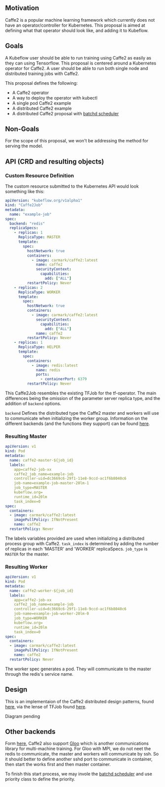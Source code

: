 ## Motivation
Caffe2 is a popular machine learning framework which currently does not have an operator/controller for Kubernetes. This proposal is aimed at defining what that operator should look like, and adding it to Kubeflow.

## Goals
A Kubeflow user should be able to run training using Caffe2 as easily as they can using Tensorflow.  This proposal is centered around a Kubernetes operator for Caffe2. A user should be able to run both single node and distributed training jobs with Caffe2.

This proposal defines the following:
- A Caffe2 operator
- A way to deploy the operator with kubectl
- A single pod Caffe2 example
- A distributed Caffe2 example
- A distributed Caffe2 proposal with [batchd scheduler](https://github.com/kubernetes-incubator/kube-arbitrator)

## Non-Goals
For the scope of this proposal, we won't be addressing the method for serving the model.

## API (CRD and resulting objects)

### Custom Resource Definition
The custom resource submitted to the Kubernetes API would look something like this:

```yaml
apiVersion: "kubeflow.org/v1alpha1"
kind: "Caffe2Job"
metadata:
  name: "example-job"
spec:
  backend: "redis"
  replicaSpecs:
    - replicas: 1
      ReplicaType: MASTER
      template:
        spec:
          hostNetwork: true
          containers:
            - image: carmark/caffe2:latest
              name: caffe2
              securityContext:
                capabilities:
                  add: ["ALL"]
          restartPolicy: Never
    - replicas: 2
      ReplicaType: WORKER
      template:
        spec:
          hostNetwork: true
          containers:
            - image: carmark/caffe2:latest
              securityContext:
                capabilities:
                  add: ["ALL"]
              name: caffe2
          restartPolicy: Never
    - replicas: 1
      ReplicaType: HELPER
      template:
        spec:
          containers:
            - image: redis:latest
              name: redis
              ports:
                - containerPort: 6379
          restartPolicy: Never
```

This Caffe2Job resembles the existing TFJob for the tf-operator.  The main differences being the omission of the parameter server replica type, and the addition of `backend` options.

`backend` Defines the distributed type the Caffe2 master and workers will use to communicate when initializing the worker group. Information on the different backends (and the functions they support) can be found [here](https://caffe2.ai/docs/distributed-training.html).

### Resulting Master

```yaml
apiVersion: v1
kind: Pod
metadata:
  name: caffe2-master-${job_id}
  labels:
    app=caffe2-job-xx
    caffe2_job_name=example-job
    controller-uid=dc3669c6-29f1-11e8-9ccd-ac1f6b8040c6
    job-name=example-job-master-20lm-1
    job_type=MASTER
    kubeflow.org=
    runtime_id=20lm
    task_index=0
spec:
  containers:
  - image: carmark/caffe2:latest
    imagePullPolicy: IfNotPresent
    name: caffe2
  restartPolicy: Never
```

The labels variables provided are used when initializing a distributed process group with Caffe2. `task_index` is determined by adding the number of replicas in each 'MASTER' and 'WORKER' replicaSpecs. `job_type` is `MASTER` for the master.

### Resulting Worker
```yaml
apiVersion: v1
kind: Pod
metadata:
  name: caffe2-worker-${job_id}
  labels:
    app=caffe2-job-xx
    caffe2_job_name=example-job
    controller-uid=dc3669c6-29f1-11e8-9ccd-ac1f6b8040c6
    job-name=example-job-worker-20lm-0
    job_type=WORKER
    kubeflow.org=
    runtime_id=20lm
    task_index=0
spec:
  containers:
  - image: carmark/caffe2:latest
    imagePullPolicy: IfNotPresent
    name: caffe2
  restartPolicy: Never
```

The worker spec generates a pod. They will communicate to the master through the redis's service name.

## Design
This is an implementaion of the Caffe2 distributed design patterns, found [here](https://caffe2.ai/docs/SynchronousSGD.html), via the lense of TFJob found [here](https://github.com/kubeflow/tf-operator).

Diagram pending

## Other backends

Form [here](https://caffe2.ai/docs/distributed-training.html), Caffe2 also support [Gloo](https://github.com/facebookincubator/gloo) which is another communications library for multi-machine training.  For Gloo with MPI, we do not neet the redis to communicate, the master and workers will communicate by ssh.  So it should better to define another sshd port to communicate in container, then start the works first and then master container.

To finish this start process, we may invole the [batchd scheduler](https://github.com/kubernetes-incubator/kube-arbitrator) and use priority class to define the priority.
